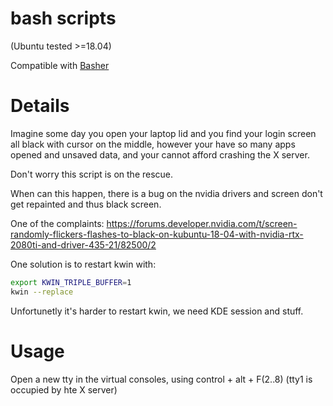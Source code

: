 # bash scripts
(Ubuntu tested >=18.04)

Compatible with [Basher](https://github.com/basherpm/basher)

# Details

Imagine some day you open your laptop lid and you find your login screen all black with cursor on the middle, however your have so many apps opened and unsaved data, and your cannot afford crashing the X server.

Don't worry this script is on the rescue.

When can this happen, there is a bug on the nvidia drivers and screen don't get repainted and thus black screen.

One of the complaints:
https://forums.developer.nvidia.com/t/screen-randomly-flickers-flashes-to-black-on-kubuntu-18-04-with-nvidia-rtx-2080ti-and-driver-435-21/82500/2

One solution is to restart kwin with:
```bash
export KWIN_TRIPLE_BUFFER=1
kwin --replace
```

Unfortunetly it's harder to restart kwin, we need KDE session and stuff.

# Usage

Open a new tty in the virtual consoles, using control + alt + F(2..8) (tty1 is occupied by hte X server)
